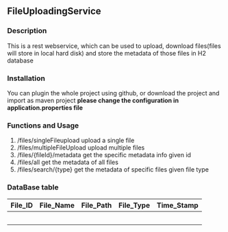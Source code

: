 ## FileUploadingService

### Description
This is a rest webservice, which can be used to upload, download files(files will store in local hard disk) and store the metadata of those files in H2 database

### Installation
You can plugin the whole project using github, or download the project and import as maven project
**please change the configuration in application.properties file**

### Functions and Usage

1. /files/singleFileupload
	upload a single file
1. /files/multipleFileUpload
	upload multiple files
1. /files/{fileId}/metadata
	get the specific metadata info given id
1. /files/all
	get the metadata of all files
1. /files/search/{type}
	get the metadata of specific files given file type

### DataBase table

| File_ID       | File_Name     | File_Path      | File_Type     | Time_Stamp    |
|:-------------:|:-------------:|:--------------:|:-------------:|:-------------:|
| 		|		| 		 | 		 |               |
|               | 	 	|		 |  		 |     		 |	 
| 		|	        | 		 |	         |   		 |
|               | 	 	|		 |  		 |     		 |	 
| 		|	        | 		 |	         |   		 |


